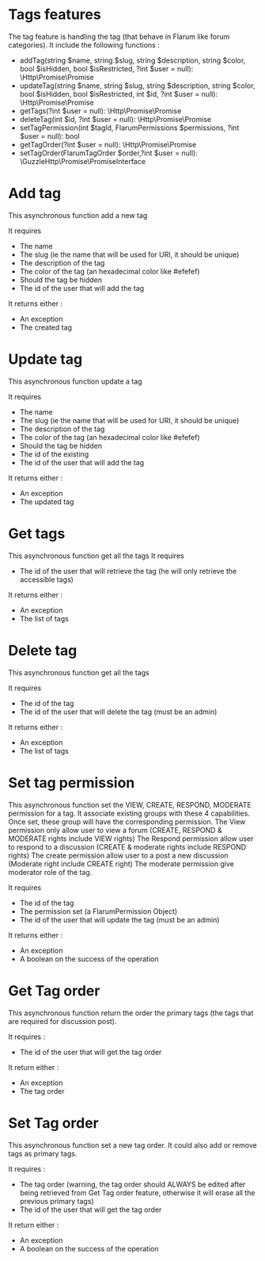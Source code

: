 # Tags features
The tag feature is handling the tag (that behave in Flarum like forum categories).
It include the following functions :
* addTag(string $name, string $slug, string $description, string $color, bool $isHidden, bool $isRestricted, ?int $user = null): \Http\Promise\Promise
* updateTag(string $name, string $slug, string $description, string $color, bool $isHidden, bool $isRestricted, int $id, ?int $user = null): \Http\Promise\Promise
* getTags(?int $user = null): \Http\Promise\Promise
* deleteTag(int $id, ?int $user = null): \Http\Promise\Promise
* setTagPermission(int $tagId, FlarumPermissions $permissions, ?int $user = null): bool
* getTagOrder(?int $user = null): \Http\Promise\Promise
* setTagOrder(FlarumTagOrder $order,?int $user = null): \GuzzleHttp\Promise\PromiseInterface
 
# Add tag
This asynchronous function add a new tag

It requires 
* The name
* The slug (ie the name that will be used for URI, it should be unique)
* The description of the tag
* The color of the tag (an hexadecimal color like #efefef)
* Should the tag be hidden
* The id of the user that will add the tag

It returns either :
* An exception
* The created tag

# Update tag
This asynchronous function update a tag

It requires 
* The name
* The slug (ie the name that will be used for URI, it should be unique)
* The description of the tag
* The color of the tag (an hexadecimal color like #efefef)
* Should the tag be hidden
* The id of the existing 
* The id of the user that will add the tag

It returns either :
* An exception
* The updated tag

# Get tags
This asynchronous function get all the tags
It requires 
* The id of the user that will retrieve the tag (he will only retrieve the accessible tags)

It returns either :
* An exception
* The list of tags

# Delete tag
This asynchronous function get all the tags

It requires 
* The id of the tag
* The id of the user that will delete the tag (must be an admin)

It returns either :
* An exception
* The list of tags

# Set tag permission
This asynchronous function set the VIEW, CREATE, RESPOND, MODERATE permission for a tag.
It associate existing groups with these 4 capabilities. Once set, these group will have the corresponding permission.
The View permission only allow user to view a forum (CREATE, RESPOND & MODERATE rights include VIEW rights)
The Respond permission allow user to respond to a discussion (CREATE & moderate rights include RESPOND rights)
The create permission allow user to a post a new discussion (Moderate right include CREATE right)
The moderate permission give moderator role of the tag.

It requires 
* The id of the tag
* The permission set (a FlarumPermission Object)
* The id of the user that will update the tag (must be an admin)

It returns either :
* An exception
* A boolean on the success of the operation

# Get Tag order
This asynchronous function return the order the primary tags (the tags that are required for discussion post).

It requires :
* The id of the user that will get the tag order

It return either :
* An exception
* The tag order

# Set Tag order
This asynchronous function set a new tag order. It could also add or remove tags as primary tags.

It requires :
* The tag order (warning, the tag order should ALWAYS be edited after being retrieved from Get Tag order feature, otherwise it will erase all the previous primary tags)
* The id of the user that will get the tag order

It return either :
* An exception
* A boolean on the success of the operation

